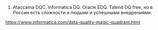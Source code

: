 1. Ataccama DQC. Informatica DQ. Oracle EDQ. 
Talend DQ free, но в России есть сложности и людьми и успешными внедрениями.

https://www.informatica.com/data-quality-magic-quadrant.html
